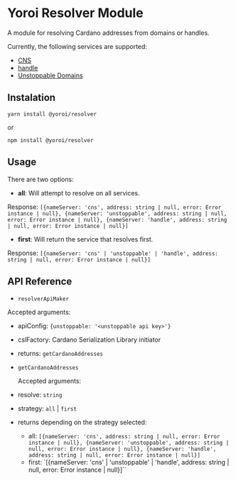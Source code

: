 # Yoroi Resolver Module

A module for resolving Cardano addresses from domains or handles.

Currently, the following services are supported:

- [CNS](https://cns.space)
- [handle](https://handle.me)
- [Unstoppable Domains](https://unstoppabledomains.com)

## Instalation

`yarn install @yoroi/resolver`

or

`npm install @yoroi/resolver`

## Usage

There are two options:

- **all**: Will attempt to resolve on all services.

Response: `[{nameServer: 'cns', address: string | null, error: Error instance | null}, {nameServer: 'unstoppable', address: string | null, error: Error instance | null}, {nameServer: 'handle', address: string | null, error: Error instance | null}]`

- **first**: Will return the service that resolves first.

Response: `[{nameServer: 'cns' | 'unstoppable' | 'handle', address: string | null, error: Error instance | null}]`

## API Reference

- `resolverApiMaker`

Accepted arguments:

- apiConfig: `{unstoppable: '<unstoppable api key>'}`
- cslFactory: Cardano Serialization Library initiator
- returns: `getCardanoAddresses`


- `getCardanoAddresses`

  Accepted arguments:

- resolve: `string`
- strategy: `all` | `first`
- returns depending on the strategy selected: 
    - all:  `[{nameServer: 'cns', address: string | null, error: Error instance | null}, {nameServer: 'unstoppable', address: string | null, error: Error instance | null}, {nameServer: 'handle', address: string | null, error: Error instance | null}]`
    - first: `[{nameServer: 'cns' | 'unstoppable' | 'handle', address: string | null, error: Error instance | null}]``
